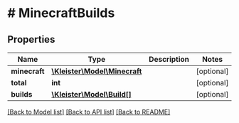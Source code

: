 # # MinecraftBuilds

## Properties

Name | Type | Description | Notes
------------ | ------------- | ------------- | -------------
**minecraft** | [**\Kleister\Model\Minecraft**](Minecraft.md) |  | [optional]
**total** | **int** |  | [optional]
**builds** | [**\Kleister\Model\Build[]**](Build.md) |  | [optional]

[[Back to Model list]](../../README.md#models) [[Back to API list]](../../README.md#endpoints) [[Back to README]](../../README.md)
